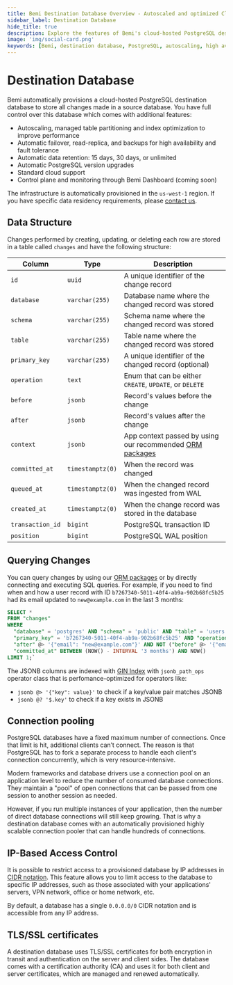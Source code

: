 ```yaml
---
title: Bemi Destination Database Overview - Autoscaled and optimized Cloud PostgreSQL Audit Trails
sidebar_label: Destination Database
hide_title: true
description: Explore the features of Bemi's cloud-hosted PostgreSQL destination database, including autoscaling, failover, backups, and query capabilities. Bemi simplifies data retention, version upgrades, and offers enhanced performance and security.
image: 'img/social-card.png'
keywords: [Bemi, destination database, PostgreSQL, autoscaling, high availability, query changes, cloud data audit trails]
---
```


# Destination Database

Bemi automatically provisions a cloud-hosted PostgreSQL destination database to store all changes made in a source database.
You have full control over this database which comes with additional features:

* Autoscaling, managed table partitioning and index optimization to improve performance
* Automatic failover, read-replica, and backups for high availability and fault tolerance
* Automatic data retention: 15 days, 30 days, or unlimited
* Automatic PostgreSQL version upgrades
* Standard cloud support
* Control plane and monitoring through Bemi Dashboard (coming soon)

The infrastructure is automatically provisioned in the `us-west-1` region. If you have specific data residency requirements, please [contact us](mailto:hi@bemi.io).

## Data Structure

Changes performed by creating, updating, or deleting each row are stored in a table called `changes` and have the following structure:

| Column           | Type             | Description                                                  |
| ---------------- | ---------------- | ------------------------------------------------------------ |
| `id`             | `uuid`           | A unique identifier of the change record                     |
| `database`       | `varchar(255)`   | Database name where the changed record was stored            |
| `schema`         | `varchar(255)`   | Schema name where the changed record was stored              |
| `table`          | `varchar(255)`   | Table name where the changed record was stored               |
| `primary_key`    | `varchar(255)`   | A unique identifier of the changed record (optional)         |
| `operation`      | `text`           | Enum that can be either `CREATE`, `UPDATE`, or `DELETE`      |
| `before`         | `jsonb`          | Record's values before the change                            |
| `after`          | `jsonb`          | Record's values after the change                             |
| `context`        | `jsonb`          | App context passed by using our recommended [ORM packages](/#supported-orms) |
| `committed_at`   | `timestamptz(0)` | When the record was changed                                  |
| `queued_at`      | `timestamptz(0)` | When the changed record was ingested from WAL                |
| `created_at`     | `timestamptz(0)` | When the change record was stored in the database            |
| `transaction_id` | `bigint`         | PostgreSQL transaction ID                                    |
| `position`       | `bigint`         | PostgreSQL WAL position                                      |

## Querying Changes

You can query changes by using our [ORM packages](/#supported-orms) or by directly connecting and executing SQL queries.
For example, if you need to find when and how a user record with ID `b7267340-5011-40f4-ab9a-902b68fc5b25` had its email updated to `new@example.com` in the last 3 months:

```sql
SELECT *
FROM "changes"
WHERE
  "database" = 'postgres' AND "schema" = 'public' AND "table" = 'users' AND
  "primary_key" = 'b7267340-5011-40f4-ab9a-902b68fc5b25' AND "operation" = 'UPDATE' AND
  "after" @> '{"email": "new@example.com"}' AND NOT ("before" @> '{"email": "new@example.com"}') AND
  "committed_at" BETWEEN (NOW() - INTERVAL '3 months') AND NOW()
LIMIT 1;`
```

The JSONB columns are indexed with [GIN Index](https://www.postgresql.org/docs/current/indexes-types.html#INDEXES-TYPES-GIN) with `jsonb_path_ops` operator class that is perfomance-optimized for operators like:

* `jsonb @> '{"key": value}'`  to check if a key/value pair matches JSONB
* `jsonb @? '$.key'` to check if a key exists in JSONB

## Connection pooling

PostgreSQL databases have a fixed maximum number of connections. Once that limit is hit, additional clients can’t connect.
The reason is that PostgreSQL has to fork a separate process to handle each client's connection concurrently, which is very resource-intensive.

Modern frameworks and database drivers use a connection pool on an application level to reduce the number of consumed database connections.
They maintain a "pool" of open connections that can be passed from one session to another session as needed.

However, if you run multiple instances of your application, then the number of direct database connections will still keep growing.
That is why a destination database comes with an automatically provisioned highly scalable connection pooler that can handle hundreds of connections.

## IP-Based Access Control

It is possible to restrict access to a provisioned database by IP addresses in [CIDR notation](https://en.wikipedia.org/wiki/Classless_Inter-Domain_Routing).
This feature allows you to limit access to the database to specific IP addresses, such as those associated with your applications' servers,
VPN network, office or home network, etc.

By default, a database has a single `0.0.0.0/0` CIDR notation and is accessible from any IP address.

## TLS/SSL certificates

A destination database uses TLS/SSL certificates for both encryption in transit and authentication on the server and client sides.
The database comes with a certification authority (CA) and uses it for both client and server certificates, which are managed and renewed automatically.
